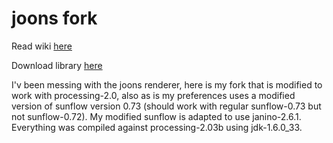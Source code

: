 # joons fork #

Read wiki [here](https://github.com/monkstone/joons/wiki) 

Download library [here](https://github.com/monkstone/joons/downloads) 

I'v been messing with the joons renderer, here is my fork that is modified to work with processing-2.0, also as is my preferences uses a modified version of sunflow version 0.73 (should work with regular sunflow-0.73 but not sunflow-0.72). My modified sunflow is adapted to use janino-2.6.1. Everything was compiled against processing-2.03b using jdk-1.6.0_33.